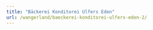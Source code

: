 ```yaml
---
title: "Bäckerei Konditorei Ulfers Eden"
url: /wangerland/baeckerei-konditorei-ulfers-eden-2/
---
```

